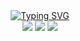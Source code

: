 <div align="center"><a href="https://git.io/typing-svg"><img src="https://readme-typing-svg.demolab.com?font=Press+Start+2P&size=26&duration=2500&pause=6000&color=000000&center=true&vCenter=true&width=435&lines=PYthon-System..." alt="Typing SVG" /></a></div>
<div align="center">
  <img src="https://img.shields.io/github/repo-size/FeliBog/PYthon-System?style=plastic"/>
  <img src="https://img.shields.io/github/license/FeliBog/PYthon-System?style=plastic"/>
  <img src="https://tokei.rs/b1/github/FeliBog/PYthon-System"/>
</div>
